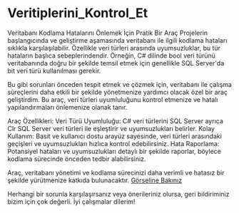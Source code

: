 # Veritiplerini_Kontrol_Et
Veritabanı Kodlama Hatalarını Önlemek İçin Pratik Bir Araç
Projelerin başlangıcında ve geliştirme aşamasında veritabanı ile ilgili kodlama hataları sıklıkla karşılaşılabilir. Özellikle veri türleri arasında uyumsuzluklar, bu tür hataların başlıca sebeplerindendir. Örneğin, C# dilinde bool veri türünü veritabanında doğru bir şekilde temsil etmek için genellikle SQL Server'da bit veri türü kullanılması gerekir.

Bu gibi sorunları önceden tespit etmek ve çözmek için, veritabanı ile çalışma süreçlerini daha etkili bir şekilde yönetmenize yardımcı olacak özel bir araç geliştirdim. Bu araç, veri türleri uyumluluğunu kontrol etmenize ve hatalı yapılandırmaları önlemenize olanak tanır.

Araç Özellikleri:
Veri Türü Uyumluluğu: C# veri türlerini SQL Server ayrıca Clr SQL Server veri türleri ile eşleştirir ve uyumsuzlukları belirler.
Kolay Kullanım: Basit ve kullanıcı dostu arayüz sayesinde, veri türleri arasındaki geçişleri ve uyumsuzlukları hızlıca kontrol edebilirsiniz.
Hata Raporlama: Potansiyel hataları ve uyumsuzlukları detaylı bir şekilde raporlar, böylece kodlama sürecinde önceden tedbir alabilirsiniz.

Araç, veritabanı yönetimi ve kodlama sürecinizi daha verimli ve hatasız bir şekilde yürütmenize katkıda bulunacaktır.
[Görseline Bakınız](https://drive.google.com/file/d/1aHX-Gb3MRpgYr7NiokzBueiOYS5AxGLu/view)


Herhangi bir sorunla karşılaşırsanız veya önerileriniz olursa, geri bildiriminiz bizim için çok değerli. İyi çalışmalar dilerim!
